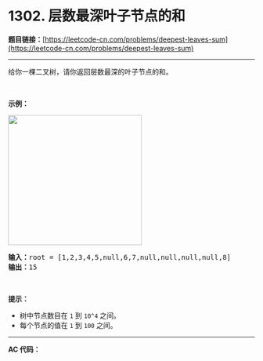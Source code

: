 # 1302. 层数最深叶子节点的和

**题目链接：**[https://leetcode-cn.com/problems/deepest-leaves-sum](https://leetcode-cn.com/problems/deepest-leaves-sum)

---

<div class="content__1Y2H">
 <div class="notranslate">
  <p>给你一棵二叉树，请你返回层数最深的叶子节点的和。</p> 
  <p>&nbsp;</p> 
  <p><strong>示例：</strong></p> 
  <p><strong><img style="height: 265px; width: 273px;" src="https://assets.leetcode-cn.com/aliyun-lc-upload/uploads/2019/12/28/1483_ex1.png" alt=""></strong></p> 
  <pre class="language-text"><strong>输入：</strong>root = [1,2,3,4,5,null,6,7,null,null,null,null,8]
<strong>输出：</strong>15
</pre> 
  <p>&nbsp;</p> 
  <p><strong>提示：</strong></p> 
  <ul> 
   <li>树中节点数目在&nbsp;<code>1</code>&nbsp;到&nbsp;<code>10^4</code>&nbsp;之间。</li> 
   <li>每个节点的值在&nbsp;<code>1</code>&nbsp;到&nbsp;<code>100</code> 之间。</li> 
  </ul> 
 </div>
</div>

---

**AC 代码：**

```java

```